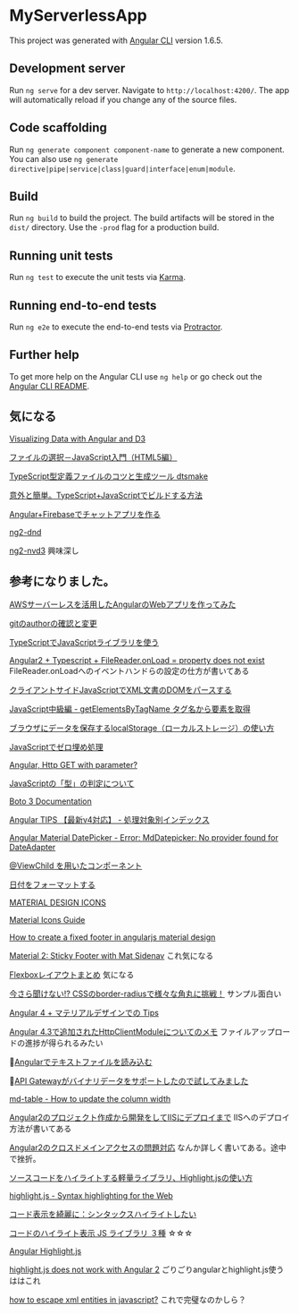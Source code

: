 # MyServerlessApp

This project was generated with [Angular CLI](https://github.com/angular/angular-cli) version 1.6.5.

## Development server

Run `ng serve` for a dev server. Navigate to `http://localhost:4200/`. The app will automatically reload if you change any of the source files.

## Code scaffolding

Run `ng generate component component-name` to generate a new component. You can also use `ng generate directive|pipe|service|class|guard|interface|enum|module`.

## Build

Run `ng build` to build the project. The build artifacts will be stored in the `dist/` directory. Use the `-prod` flag for a production build.

## Running unit tests

Run `ng test` to execute the unit tests via [Karma](https://karma-runner.github.io).

## Running end-to-end tests

Run `ng e2e` to execute the end-to-end tests via [Protractor](http://www.protractortest.org/).

## Further help

To get more help on the Angular CLI use `ng help` or go check out the [Angular CLI README](https://github.com/angular/angular-cli/blob/master/README.md).

## 気になる

[Visualizing Data with Angular and D3](https://medium.com/netscape/visualizing-data-with-angular-and-d3-209dde784aeb)

[ファイルの選択－JavaScript入門（HTML5編）](http://www.pori2.net/html5/File/010.html)

[TypeScript型定義ファイルのコツと生成ツール dtsmake](https://qiita.com/ConquestArrow/items/450f961c3d54bc932cf3)

[意外と簡単。TypeScript+JavaScriptでビルドする方法](https://clickan.click/ts-js-build/)

[Angular+Firebaseでチャットアプリを作る](https://qiita.com/Yamamoto0525/items/a76ea4b3924eeb82b0f9)

[ng2-dnd](https://www.npmjs.com/package/ng2-dnd)

[ng2-nvd3](https://github.com/krispo/ng2-nvd3)
 興味深し

## 参考になりました。

[AWSサーバーレスを活用したAngularのWebアプリを作ってみた](http://acro-engineer.hatenablog.com/entry/2017/12/13/120000)

[gitのauthorの確認と変更](https://hacknote.jp/archives/15745/)

[TypeScriptでJavaScriptライブラリを使う](http://3jigen.net/2017/03/post-368/)

[Angular2 + Typescript + FileReader.onLoad = property does not exist](https://stackoverflow.com/questions/41737620/angular2-typescript-filereader-onload-property-does-not-exist)
  FileReader.onLoadへのイベントハンドらの設定の仕方が書いてある

[クライアントサイドJavaScriptでXML文書のDOMをパースする](https://qiita.com/tom_konda/items/5e9824b38842615c9df1)

[JavaScript中級編 - getElementsByTagName タグ名から要素を取得](http://wp-p.info/tpl_rep.php?cat=js-intermediate&fl=r3)

[ブラウザにデータを保存するlocalStorage（ローカルストレージ）の使い方](https://www.granfairs.com/blog/staff/local-storage-01)

[JavaScriptでゼロ埋め処理](https://qiita.com/cress_cc/items/3e820fe1695f13793df3)

[Angular, Http GET with parameter?](https://stackoverflow.com/questions/44280303/angular-http-get-with-parameter/44282037)

[JavaScriptの「型」の判定について](https://qiita.com/south37/items/c8d20a069fcbfe4fce85)

[Boto 3 Documentation](https://boto3.readthedocs.io/en/latest/index.html)

[Angular TIPS 【最新v4対応】 - 処理対象別インデックス](https://www.buildinsider.net/web/angulartips)

[Angular Material DatePicker - Error: MdDatepicker: No provider found for DateAdapter
](https://stackoverflow.com/questions/46337774/angular-material-datepicker-error-mddatepicker-no-provider-found-for-dateada)

[@ViewChild を用いたコンポーネント](http://angular.keicode.com/basics/component-interaction-viewchild.php)

[日付をフォーマットする](https://qiita.com/osakanafish/items/c64fe8a34e7221e811d0)

[MATERIAL DESIGN ICONS](https://material.io/icons/)

[Material Icons Guide](http://google.github.io/material-design-icons/#icon-font-for-the-web)

[How to create a fixed footer in angularjs material design](https://stackoverflow.com/questions/35814455/how-to-create-a-fixed-footer-in-angularjs-material-design)

[Material 2: Sticky Footer with Mat Sidenav](https://blog.thecodecampus.de/material-2-sticky-footer-mat-sidenav/)
 これ気になる

[Flexboxレイアウトまとめ](https://qiita.com/takanorip/items/a51989312160530d89a1) 気になる

[今さら聞けない!? CSSのborder-radiusで様々な角丸に挑戦！](https://www.webcreatorbox.com/tech/border-radius) サンプル面白い

[Angular 4 + マテリアルデザインでの Tips](https://qiita.com/TsuyoshiUshio@github/items/70b9dbb1d0362ba4f478)

[Angular 4.3で追加されたHttpClientModuleについてのメモ](https://qiita.com/ponday/items/1ec0e500cd801286845e) ファイルアップロードの進捗が得られるみたい

[Angularでテキストファイルを読み込む](http://daikiojm.hatenablog.com/entry/2017/10/10/000000)

[API Gatewayがバイナリデータをサポートしたので試してみました](https://dev.classmethod.jp/cloud/aws/binary-data-supported-by-api-gateway/)

[md-table - How to update the column width](https://stackoverflow.com/questions/45159066/md-table-how-to-update-the-column-width)

[Angular2のプロジェクト作成から開発をしてIISにデプロイまで](http://www.ifelse.jp/blog/angular2-basic-training-01) IISへのデプロイ方法が書いてある

[Angular2のクロスドメインアクセスの問題対応](http://www.ifelse.jp/blog/angular-tips-01) なんか詳しく書いてある。途中で挫折。

[ソースコードをハイライトする軽量ライブラリ、Highlight.jsの使い方](https://syncer.jp/how-to-use-highlightjs)

[highlight.js - Syntax highlighting for the Web](https://highlightjs.org/)

[コード表示を綺麗に：シンタックスハイライトしたい](https://qiita.com/rico/items/1c64075a53cbe507c836)

[コードのハイライト表示 JS ライブラリ ３種](https://qiita.com/tadnakam/items/1323d03743fc0101aa50)
☆☆☆

[Angular Highlight.js](https://murhafsousli.github.io/ngx-highlightjs/)

[highlight.js does not work with Angular 2](https://stackoverflow.com/questions/37307943/highlight-js-does-not-work-with-angular-2) ごりごりangularとhighlight.js使うははこれ

[how to escape xml entities in javascript?](https://stackoverflow.com/questions/7918868/how-to-escape-xml-entities-in-javascript)
これで完璧なのかしら？

